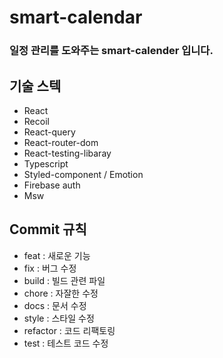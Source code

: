 # smart-calendar

### 일정 관리를 도와주는 smart-calender 입니다.

## 기술 스텍

- React
- Recoil
- React-query
- React-router-dom
- React-testing-libaray
- Typescript
- Styled-component / Emotion
- Firebase auth
- Msw

## Commit 규칙

- feat : 새로운 기능
- fix : 버그 수정
- build : 빌드 관련 파일
- chore : 자잘한 수정
- docs : 문서 수정
- style : 스타일 수정
- refactor : 코드 리팩토링
- test : 테스트 코드 수정
